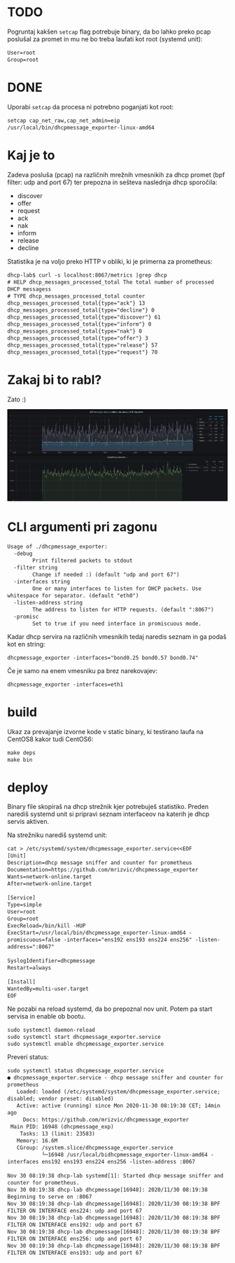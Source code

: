 # TODO
Pogruntaj kakšen `setcap` flag potrebuje binary, da bo lahko preko pcap poslušal za promet in mu ne bo treba laufati kot root (systemd unit):
```
User=root
Group=root
```

# DONE
Uporabi `setcap` da procesa ni potrebno poganjati kot root:
```
setcap cap_net_raw,cap_net_admin=eip /usr/local/bin/dhcpmessage_exporter-linux-amd64
```

# Kaj je to
Zadeva posluša (pcap) na različnih mrežnih vmesnikih za dhcp promet (bpf filter: udp and port 67) ter prepozna in sešteva naslednja dhcp sporočila:
- discover
- offer
- request
- ack
- nak
- inform
- release
- decline

Statistika je na voljo preko HTTP v obliki, ki je primerna za prometheus:

```
dhcp-lab$ curl -s localhost:8067/metrics |grep dhcp
# HELP dhcp_messages_processed_total The total number of processed DHCP messagess
# TYPE dhcp_messages_processed_total counter
dhcp_messages_processed_total{type="ack"} 13
dhcp_messages_processed_total{type="decline"} 0
dhcp_messages_processed_total{type="discover"} 61
dhcp_messages_processed_total{type="inform"} 0
dhcp_messages_processed_total{type="nak"} 0
dhcp_messages_processed_total{type="offer"} 3
dhcp_messages_processed_total{type="release"} 57
dhcp_messages_processed_total{type="request"} 70
```

# Zakaj bi to rabl?

Zato :)

![grafana](https://github.com/mrizvic/dhcpmessage_exporter/blob/main/grafana-dhcpmessage_exporter.png)


# CLI argumenti pri zagonu
```
Usage of ./dhcpmessage_exporter:
  -debug
        Print filtered packets to stdout
  -filter string
        Change if needed :) (default "udp and port 67")
  -interfaces string
        One or many interfaces to listen for DHCP packets. Use whitespace for separator. (default "eth0")
  -listen-address string
        The address to listen for HTTP requests. (default ":8067")
  -promisc
        Set to true if you need interface in promiscuous mode.
```
Kadar dhcp servira na različnih vmesnikih tedaj naredis seznam in ga podaš kot en string:
```
dhcpmessage_exporter -interfaces="bond0.25 bond0.57 bond0.74"
```

Če je samo na enem vmesniku pa brez narekovajev:
```
dhcpmessage_exporter -interfaces=eth1
```


# build

Ukaz za prevajanje izvorne kode v static binary, ki testirano laufa na CentOS8 kakor tudi CentOS6:
```
make deps
make bin
```

# deploy

Binary file skopiraš na dhcp strežnik kjer potrebuješ statistiko.
Preden narediš systemd unit si pripravi seznam interfaceov na katerih je dhcp servis aktiven.

Na strežniku narediš systemd unit:

```
cat > /etc/systemd/system/dhcpmessage_exporter.service<<EOF
[Unit]                             
Description=dhcp message sniffer and counter for prometheus
Documentation=https://github.com/mrizvic/dhcpmessage_exporter
Wants=network-online.target
After=network-online.target

[Service]
Type=simple
User=root
Group=root
ExecReload=/bin/kill -HUP 
ExecStart=/usr/local/bin/dhcpmessage_exporter-linux-amd64 -promiscuous=false -interfaces="ens192 ens193 ens224 ens256" -listen-address=":8067"

SyslogIdentifier=dhcpmessage
Restart=always

[Install]
WantedBy=multi-user.target
EOF
```
Ne pozabi na reload systemd, da bo prepoznal nov unit. Potem pa start servisa in enable ob bootu.

```
sudo systemctl daemon-reload
sudo systemctl start dhcpmessage_exporter.service
sudo systemctl enable dhcpmessage_exporter.service
```

Preveri status:
```
sudo systemctl status dhcpmessage_exporter.service
● dhcpmessage_exporter.service - dhcp message sniffer and counter for prometheus
   Loaded: loaded (/etc/systemd/system/dhcpmessage_exporter.service; disabled; vendor preset: disabled)
   Active: active (running) since Mon 2020-11-30 08:19:38 CET; 14min ago
     Docs: https://github.com/mrizvic/dhcpmessage_exporter
 Main PID: 16948 (dhcpmessage_exp)
    Tasks: 13 (limit: 23583)
   Memory: 16.6M
   CGroup: /system.slice/dhcpmessage_exporter.service
           └─16948 /usr/local/bidhcpmessage_exporter-linux-amd64 -interfaces ens192 ens193 ens224 ens256 -listen-address :8067

Nov 30 08:19:38 dhcp-lab systemd[1]: Started dhcp message sniffer and counter for prometheus.
Nov 30 08:19:38 dhcp-lab dhcpmessage[16948]: 2020/11/30 08:19:38 Beginning to serve on :8067
Nov 30 08:19:38 dhcp-lab dhcpmessage[16948]: 2020/11/30 08:19:38 BPF FILTER ON INTERFACE ens224: udp and port 67
Nov 30 08:19:38 dhcp-lab dhcpmessage[16948]: 2020/11/30 08:19:38 BPF FILTER ON INTERFACE ens192: udp and port 67
Nov 30 08:19:38 dhcp-lab dhcpmessage[16948]: 2020/11/30 08:19:38 BPF FILTER ON INTERFACE ens256: udp and port 67
Nov 30 08:19:38 dhcp-lab dhcpmessage[16948]: 2020/11/30 08:19:38 BPF FILTER ON INTERFACE ens193: udp and port 67
```

